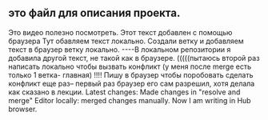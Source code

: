 ## это файл для описания проекта.
Это видео полезно посмотреть.
Этот текст добавлен с помощью браузера
Тут обавляем текст локально.
Создали ветку и добавляем текст в браузер ветку локально.
----В локальном репозитории я добавила другой текст, не такой как в браузере.
(((((пытаюсь второй раз написать локально чтобы вызвать конфликт (у меня после merge есть только 1 ветка- главная)
!!!! Пишу в  браузер чтобы поробовать сделать конфликт еще раз– первый раз браузер его сам разрешил, хотя делала как сказано в лекции.
Latest changes: Made changes in "resolve and merge" Editor locally: merged changes manually.  Now I am writing in Hub browser. 
